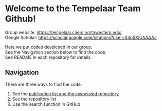 # Welcome to the Tempelaar Team Github!
Group website: https://tempelaar.chem.northwestern.edu/  
Google Scholar: https://scholar.google.com/citations?user=S4u5XjUAAAAJ

Here we put codes developed in our group.  
See the Navigation section below to find the code.  
See README in each repository for details.  

## Navigation
There are three ways to find the code: 
1. See the [publication list and the associated repository](profile/publication.md)
1. See the [repository list](profile/repository_list.md)
1. Use the search function in GitHub
